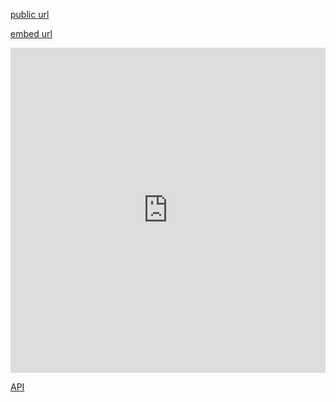 [public url](http://cdb.io/1ihbYLe)

[embed url](http://cdb.io/1ihc1qo)

<iframe width='100%' height='520' frameborder='0' src='http://rafszul.cartodb.com/viz/a59d9124-d42a-11e3-9d3c-0edbca4b5057/embed_map?title=true&description=true&search=true&shareable=true&cartodb_logo=true&layer_selector=false&legends=false&scrollwheel=true&fullscreen=true&sublayer_options=1&sql=&sw_lat=44.15068115978091&sw_lon=-25.356445312499996&ne_lat=60.84491057364912&ne_lon=29.7509765625' allowfullscreen webkitallowfullscreen mozallowfullscreen oallowfullscreen msallowfullscreen></iframe>

[API](http://rafszul.cartodb.com/api/v2/viz/a59d9124-d42a-11e3-9d3c-0edbca4b5057/viz.json)
